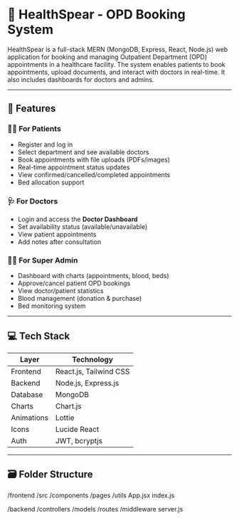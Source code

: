 # 🏥 HealthSpear - OPD Booking System

HealthSpear is a full-stack MERN (MongoDB, Express, React, Node.js) web application for booking and managing Outpatient Department (OPD) appointments in a healthcare facility. The system enables patients to book appointments, upload documents, and interact with doctors in real-time. It also includes dashboards for doctors and admins.

---

## 📌 Features

### 🧑‍⚕️ For Patients
- Register and log in
- Select department and see available doctors
- Book appointments with file uploads (PDFs/images)
- Real-time appointment status updates
- View confirmed/cancelled/completed appointments
- Bed allocation support

### 🩺 For Doctors
- Login and access the **Doctor Dashboard**
- Set availability status (available/unavailable)
- View patient appointments
- Add notes after consultation

### 🧑‍💼 For Super Admin
- Dashboard with charts (appointments, blood, beds)
- Approve/cancel patient OPD bookings
- View doctor/patient statistics
- Blood management (donation & purchase)
- Bed monitoring system

---

## 💻 Tech Stack

| Layer       | Technology             |
|-------------|------------------------|
| Frontend    | React.js, Tailwind CSS |
| Backend     | Node.js, Express.js    |
| Database    | MongoDB                |
| Charts      | Chart.js               |
| Animations  | Lottie |
| Icons       | Lucide React           |
| Auth        | JWT, bcryptjs          |

---

## 🗃️ Folder Structure

/frontend
/src
/components
/pages
/utils
App.jsx
index.js

/backend
/controllers
/models
/routes
/middleware
server.js


